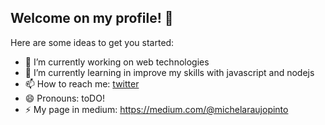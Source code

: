 ## Welcome on my profile! 👋

Here are some ideas to get you started:

- 🔭 I’m currently working on web technologies
- 🌱 I’m currently learning in improve my skills with javascript and nodejs
- 📫 How to reach me: [twitter](https://twitter.com/_michelaraujo)
- 😄 Pronouns: toDO!
- ⚡ My page in medium: https://medium.com/@michelaraujopinto
